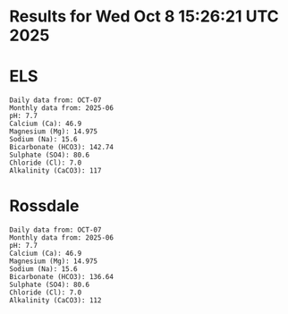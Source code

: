 # Results for Wed Oct  8 15:26:21 UTC 2025
# ELS
```
Daily data from: OCT-07
Monthly data from: 2025-06
pH: 7.7
Calcium (Ca): 46.9
Magnesium (Mg): 14.975
Sodium (Na): 15.6
Bicarbonate (HCO3): 142.74
Sulphate (SO4): 80.6
Chloride (Cl): 7.0
Alkalinity (CaCO3): 117
```
# Rossdale
```
Daily data from: OCT-07
Monthly data from: 2025-06
pH: 7.7
Calcium (Ca): 46.9
Magnesium (Mg): 14.975
Sodium (Na): 15.6
Bicarbonate (HCO3): 136.64
Sulphate (SO4): 80.6
Chloride (Cl): 7.0
Alkalinity (CaCO3): 112
```
